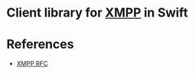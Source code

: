# Client library for [XMPP](https://xmpp.org/) in Swift


# References

- [XMPP RFC](https://xmpp.org/rfcs/)
